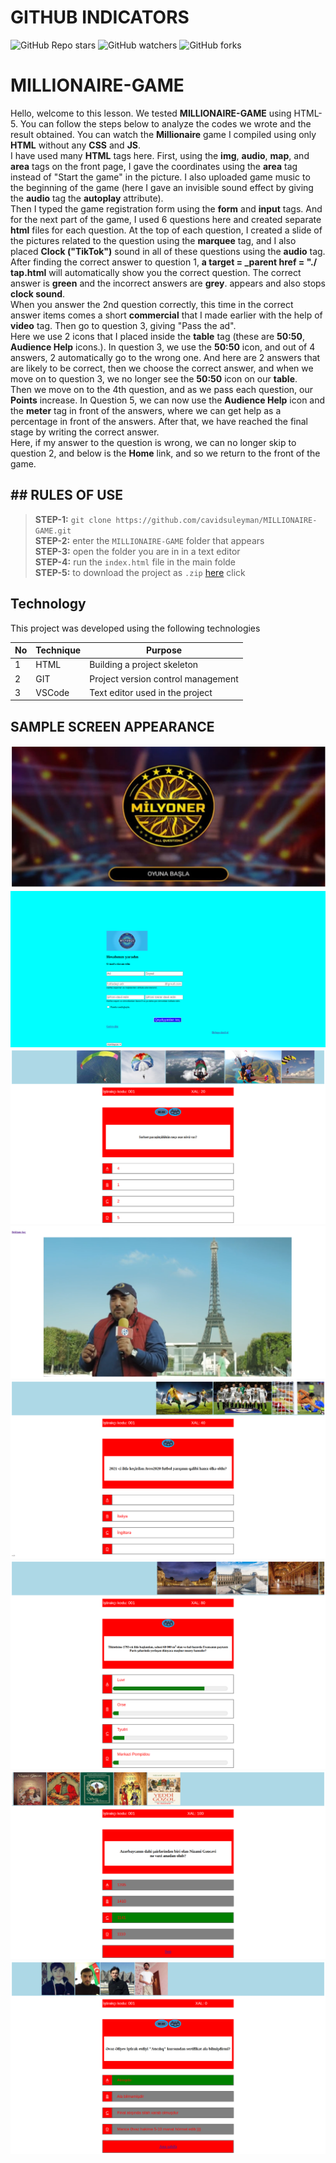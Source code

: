 # GITHUB INDICATORS

![GitHub Repo stars](https://img.shields.io/github/stars/cavidsuleyman/MILLIONAIRE-GAME?style=for-the-badge)
![GitHub watchers](https://img.shields.io/github/watchers/cavidsuleyman/MILLIONAIRE-GAME?style=for-the-badge)
![GitHub forks](https://img.shields.io/github/forks/cavidsuleyman/MILLIONAIRE-GAME?style=for-the-badge)

# MILLIONAIRE-GAME

Hello, welcome to this lesson. We tested **MILLIONAIRE-GAME** using HTML-5.  You can follow the steps below to analyze the codes we wrote and the result obtained.
You can watch the **Millionaire** game I compiled using only **HTML** without any **CSS** and **JS**.
 <br/> I have used many **HTML** tags here. First, using the **img**, **audio**, **map**, and **area** tags on the front page, I gave the coordinates using the 
 **area** tag instead of "Start the game" in the picture. I also uploaded game music to the beginning of the game (here I gave an invisible sound effect by giving the **audio** tag the **autoplay** attribute). 
 <br/> Then I typed the game registration form using the **form** and **input** tags. And for the next part of the game, I used 6 questions here and created separate **html** files for each question. At the top of each question, I created a slide of the pictures related to the question using the **marquee** tag, and I also placed **Clock ("TikTok")** sound in all of these questions using the **audio** tag.
 <br/> After finding the correct answer to question 1, **a target = _parent href = "./ tap.html** will automatically show you the correct question. The correct answer is **green** and the incorrect answers are **grey**. appears and also stops **clock sound**. 
 <br/> When you answer the 2nd question correctly, this time in the correct answer items comes a short **commercial** that I made earlier with the help of **video** tag. Then go to question 3, giving "Pass the ad". 
 <br/>Here we use 2 icons that I placed inside the **table** tag (these are **50:50**, **Audience Help** icons.). In question 3, we use the **50:50** icon, and out of 4 answers, 2 automatically go to the wrong one. And here are 2 answers that are likely to be correct, then we choose the correct answer, and when we move on to question 3, we no longer see the **50:50** icon on our **table**. 
 <br/> Then we move on to the 4th question, and as we pass each question, our **Points** increase. In Question 5, we can now use the **Audience Help** icon and the **meter** tag in front of the answers, where we can get help as a percentage in front of the answers. After that, we have reached the final stage by writing the correct answer. 
 <br/>Here, if my answer to the question is wrong, we can no longer skip to question 2, and below is the **Home** link, and so we return to the front of the game.

## ## RULES OF USE

> **STEP-1:** `git clone https://github.com/cavidsuleyman/MILLIONAIRE-GAME.git` <br/>
> **STEP-2:**  enter the `MILLIONAIRE-GAME` folder that appears <br/>
> **STEP-3:**  open the folder you are in in a text editor <br/>
> **STEP-4:**  run the `index.html` file in the main folde <br/>
> **STEP-5:**  to download the project as `.zip`  [here](https://github.com/cavidsuleyman/MILLIONAIRE-GAME/archive/refs/heads/master.zip) click <br/>


## Technology

This project was developed using the following technologies

| No | Technique | Purpose |
| - | ---------- | --------------------- |
| 1 | HTML | Building a project skeleton |
| 2 | GIT | Project version control management |
| 3 | VSCode | Text editor used in the project |


## SAMPLE SCREEN APPEARANCE

![There was a screenshot here](./screen-img/screen-1.png)
![There was a screenshot here](./screen-img/screen-2.png)
![There was a screenshot here](./screen-img/screen-3.png)
![There was a screenshot here](./screen-img/screen-4.png)
![There was a screenshot here](./screen-img/screen-5.png)
![There was a screenshot here](./screen-img/screen-6.png)
![There was a screenshot here](./screen-img/screen-7.png)
![There was a screenshot here](./screen-img/screen-8.png)



